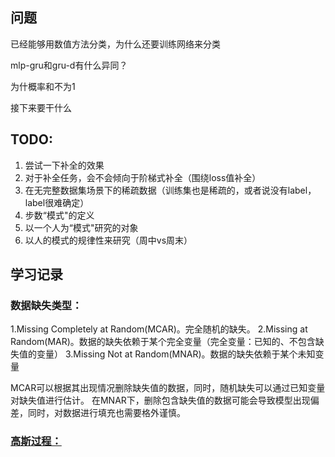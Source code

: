 ## 问题

已经能够用数值方法分类，为什么还要训练网络来分类

mlp-gru和gru-d有什么异同？

为什概率和不为1

接下来要干什么

## TODO:

1. 尝试一下补全的效果
2. 对于补全任务，会不会倾向于阶梯式补全（围绕loss值补全）
3. 在无完整数据集场景下的稀疏数据（训练集也是稀疏的，或者说没有label，label很难确定）
4. 步数“模式"的定义
5. 以一个人为“模式"研究的对象
6. 以人的模式的规律性来研究（周中vs周末）

## 学习记录

### 数据缺失类型：

1.Missing Completely at Random(MCAR)。完全随机的缺失。
2.Missing at Random(MAR)。数据的缺失依赖于某个完全变量（完全变量：已知的、不包含缺失值的变量）
3.Missing Not at Random(MNAR)。数据的缺失依赖于某个未知变量

MCAR可以根据其出现情况删除缺失值的数据，同时，随机缺失可以通过已知变量对缺失值进行估计。
在MNAR下，删除包含缺失值的数据可能会导致模型出现偏差，同时，对数据进行填充也需要格外谨慎。

### [高斯过程：](https://blog.csdn.net/ting_qifengl/article/details/121535264#:~:text=%E9%AB%98%E6%96%AF%E8%BF%87%E7%A8%8B%EF%BC%88Gaussian%20Processes%2C,GP%EF%BC%89%E6%98%AF%E6%A6%82%E7%8E%87%E8%AE%BA%E5%92%8C%E6%95%B0%E7%90%86%E7%BB%9F%E8%AE%A1%E4%B8%AD%E9%9A%8F%E6%9C%BA%E8%BF%87%E7%A8%8B%E7%9A%84%E4%B8%80%E7%A7%8D%EF%BC%8C%E6%98%AF%E5%A4%9A%E5%85%83%20%E9%AB%98%E6%96%AF%E5%88%86%E5%B8%83%20%E7%9A%84%E6%89%A9%E5%B1%95%EF%BC%8C%E8%A2%AB%E5%BA%94%E7%94%A8%E4%BA%8E%E6%9C%BA%E5%99%A8%E5%AD%A6%E4%B9%A0%E3%80%81%E4%BF%A1%E5%8F%B7%E5%A4%84%E7%90%86%E7%AD%89%E9%A2%86%E5%9F%9F%E3%80%82)

